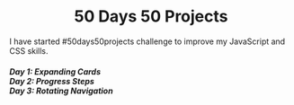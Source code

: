 <h1 align="center">
  50 Days 50 Projects
</h1>
I have started #50days50projects challenge to improve my JavaScript and CSS skills.
</br>
<h5>
Day 1: Expanding Cards
</br>
Day 2: Progress Steps
</br>
Day 3: Rotating Navigation
</h5>
</h5>
